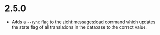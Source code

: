 # 2.5.0

* Adds a `--sync` flag to the zicht:messages:load command which updates the 
  state flag of all translations in the database to the correct value.


